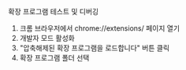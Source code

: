 확장 프로그램 테스트 및 디버깅

1. 크롬 브라우저에서 chrome://extensions/ 페이지 열기
2. 개발자 모드 활성화
3. "압축해제된 확장 프로그램을 로드합니다" 버튼 클릭
4. 확장 프로그램 폴더 선택
